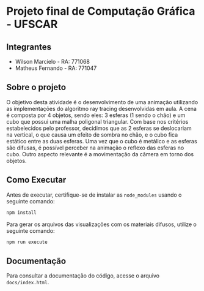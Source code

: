 # Projeto final de Computação Gráfica - UFSCAR

## Integrantes
- Wilson Marcielo  - RA: 771068
- Matheus Fernando - RA: 771047

## Sobre o projeto
O objetivo desta atividade é o desenvolvimento de uma animação utilizando as implementações do algoritmo ray tracing desenvolvidas em aula. A cena é composta por 4 objetos, sendo eles: 3 esferas (1 sendo o chão) e um cubo que possui uma malha poligonal triangular. Com base nos critérios estabelecidos pelo professor, decidimos que as 2 esferas se deslocariam na vertical, o que causa um efeito de sombra no chão, e o cubo fica estático entre as duas esferas. Uma vez que o cubo é metálico e as esferas são difusas, é possível perceber na animação o reflexo das esferas no cubo. Outro aspecto relevante é a movimentação da câmera em torno dos objetos. 

## Como Executar

Antes de executar, certifique-se de instalar as `node_modules` usando o seguinte comando:

```bash
npm install
```

Para gerar os arquivos das visualizações com os materiais difusos, utilize o seguinte comando:

```bash
npm run execute
```

## Documentação

Para consultar a documentação do código, acesse o arquivo `docs/index.html`.
